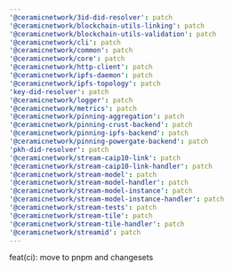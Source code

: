 ```yaml
---
'@ceramicnetwork/3id-did-resolver': patch
'@ceramicnetwork/blockchain-utils-linking': patch
'@ceramicnetwork/blockchain-utils-validation': patch
'@ceramicnetwork/cli': patch
'@ceramicnetwork/common': patch
'@ceramicnetwork/core': patch
'@ceramicnetwork/http-client': patch
'@ceramicnetwork/ipfs-daemon': patch
'@ceramicnetwork/ipfs-topology': patch
'key-did-resolver': patch
'@ceramicnetwork/logger': patch
'@ceramicnetwork/metrics': patch
'@ceramicnetwork/pinning-aggregation': patch
'@ceramicnetwork/pinning-crust-backend': patch
'@ceramicnetwork/pinning-ipfs-backend': patch
'@ceramicnetwork/pinning-powergate-backend': patch
'pkh-did-resolver': patch
'@ceramicnetwork/stream-caip10-link': patch
'@ceramicnetwork/stream-caip10-link-handler': patch
'@ceramicnetwork/stream-model': patch
'@ceramicnetwork/stream-model-handler': patch
'@ceramicnetwork/stream-model-instance': patch
'@ceramicnetwork/stream-model-instance-handler': patch
'@ceramicnetwork/stream-tests': patch
'@ceramicnetwork/stream-tile': patch
'@ceramicnetwork/stream-tile-handler': patch
'@ceramicnetwork/streamid': patch
---
```


feat(ci): move to pnpm and changesets
